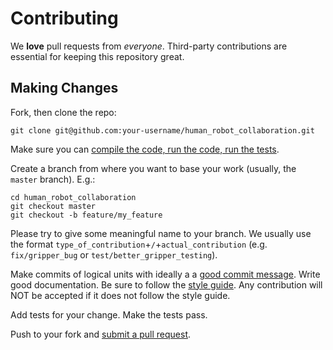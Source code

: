 # Contributing

We **love** pull requests from _everyone_. Third-party contributions are essential for keeping this repository great.

## Making Changes

Fork, then clone the repo:

```git clone git@github.com:your-username/human_robot_collaboration.git```

Make sure you can [compile the code, run the code, run the tests][compilation].

Create a branch from where you want to base your work (usually, the `master` branch). E.g.:

```
cd human_robot_collaboration
git checkout master
git checkout -b feature/my_feature
```

Please try to give some meaningful name to your branch. We usually use the format `type_of_contribution`+`/`+`actual_contribution` (e.g. `fix/gripper_bug` or `test/better_gripper_testing`).

Make commits of logical units with ideally a a [good commit message][commit]. Write good documentation. Be sure to follow the [style guide][style_guide]. Any contribution will NOT be accepted if it does not follow the style guide.

Add tests for your change. Make the tests pass.

Push to your fork and [submit a pull request][pr].

[compilation]: https://github.com/ScazLab/human_robot_collaboration#compilation--testing
[style_guide]: https://github.com/ScazLab/human_robot_collaboration/blob/master/STYLE_GUIDE.md
[pr]: https://github.com/scazlab/human_robot_collaboration/compare/
[commit]: http://tbaggery.com/2008/04/19/a-note-about-git-commit-messages.html
